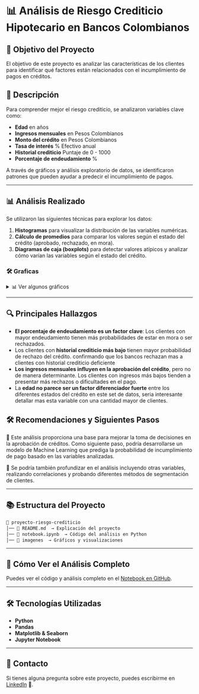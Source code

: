  # 📊 Análisis de Riesgo Crediticio Hipotecario en Bancos Colombianos

## 🎯 Objetivo del Proyecto  
El objetivo de este proyecto es analizar las características de los clientes para identificar qué factores están relacionados con el incumplimiento de pagos en créditos.  

## 📌 Descripción  
Para comprender mejor el riesgo crediticio, se analizaron variables clave como:  
- **Edad** en años 
- **Ingresos mensuales**  en Pesos Colombianos
- **Monto del crédito**  en Pesos Colombianos
- **Tasa de interés**  % Efectivo anual
- **Historial crediticio**  Puntaje de 0 - 1000
- **Porcentaje de endeudamiento**  %

A través de gráficos y análisis exploratorio de datos, se identificaron patrones que pueden ayudar a predecir el incumplimiento de pagos.  

---  

## 📊 Análisis Realizado  
Se utilizaron las siguientes técnicas para explorar los datos:  

1. **Histogramas** para visualizar la distribución de las variables numéricas.  
2. **Cálculo de promedios** para comparar los valores según el estado del crédito (aprobado, rechazado, en mora).  
3. **Diagramas de caja (boxplots)** para detectar valores atípicos y analizar cómo varían las variables según el estado del crédito.  

### 🛠️ Graficas  

<details>
  <summary>📊 Ver algunos gráficos</summary>

  | 📊 Gráfica | 📌 Descripción |
  |-----------|--------------|
  | <img src="imagenes/diagrama_historial_crediticio.png" width="900"> | **Historial Crediticio**: Muestra la variabilidad del historial crediticio según el estado del crédito. |
  | <img src="imagenes/promedio_porcentaje_endeudamiento.png" width="900"> | **Porcentaje de endeudamiento**: Analiza cómo el porcentaje de endeudamiento influye en la aprobación del crédito. |
  | <img src="imagenes/promedio_ingresos_mensuales.png" width="900"> | **Ingresos Mensuales**: Analiza la relación entre ingresos y el estado del crédito. |

</details>

--- 

## 🔍 **Principales Hallazgos**  
- **El porcentaje de endeudamiento es un factor clave**: Los clientes con mayor endeudamiento tienen más probabilidades de estar en mora o ser rechazados.
- Los clientes con **historial crediticio más bajo** tienen mayor probabilidad de rechazo del crédito. confirmando que los bancos rechazan mas a clientes con historial crediticio deficiente 
- **Los ingresos mensuales influyen en la aprobación del crédito**, pero no de manera determinante. Los clientes con ingresos más bajos tienden a presentar más rechazos o dificultades en el pago.
- La **edad no parece ser un factor diferenciador fuerte** entre los diferentes estados del crédito en este set de datos, seria interesante detallar mas esta variable con una cantidad mayor de clientes.
  

## 🛠️ **Recomendaciones y Siguientes Pasos**

🔹 Este análisis proporciona una base para mejorar la toma de decisiones en la aprobación de créditos. Como siguiente paso, podría desarrollarse un modelo de Machine Learning que prediga la probabilidad de incumplimiento de pago basado en las variables analizadas.

🔹 Se podría también profundizar en el análisis incluyendo otras variables, realizando correlaciones y probando diferentes métodos de segmentación de clientes.

---  

## 📚 **Estructura del Proyecto**  
```
📁 proyecto-riesgo-crediticio
│── 📄 README.md  → Explicación del proyecto
│── 📄 notebook.ipynb  → Código del análisis en Python
│── 📁 imagenes  → Gráficos y visualizaciones
```

---  

## 🚀 **Cómo Ver el Análisis Completo**  
Puedes ver el código y análisis completo en el [Notebook en GitHub](https://github.com/digel1010/digel1010-riesgo_crediticio_colombia/blob/main/credito.ipynb).  

---  

## 🛠️ **Tecnologías Utilizadas**  
- **Python**  
- **Pandas**  
- **Matplotlib & Seaborn**  
- **Jupyter Notebook**  

---  

## 📩 Contacto  
Si tienes alguna pregunta sobre este proyecto, puedes escribirme en [LinkedIn](https://www.linkedin.com/in/dgelvez10/) 🚀.

